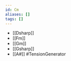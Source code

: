 ```yaml
---
id: Cm
aliases: []
tags: []
---
```


- [[Dsharp]]
- [[Fm]]
- [[Gm]]
- [[Gsharp]]
- [[A#]]
#TensionGenerator 
